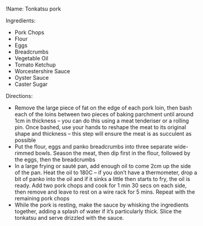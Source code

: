 !Name: Tonkatsu pork

Ingredients:
- Pork Chops
- Flour
- Eggs
- Breadcrumbs
- Vegetable Oil
- Tomato Ketchup
- Worcestershire Sauce
- Oyster Sauce
- Caster Sugar

Directions:
- Remove the large piece of fat on the edge of each pork loin, then bash each of the loins between two pieces of baking parchment until around 1cm in thickness – you can do this using a meat tenderiser or a rolling pin. Once bashed, use your hands to reshape the meat to its original shape and thickness – this step will ensure the meat is as succulent as possible
- Put the flour, eggs and panko breadcrumbs into three separate wide-rimmed bowls. Season the meat, then dip first in the flour, followed by the eggs, then the breadcrumbs
- In a large frying or sauté pan, add enough oil to come 2cm up the side of the pan. Heat the oil to 180C – if you don’t have a thermometer, drop a bit of panko into the oil and if it sinks a little then starts to fry, the oil is ready. Add two pork chops and cook for 1 min 30 secs on each side, then remove and leave to rest on a wire rack for 5 mins. Repeat with the remaining pork chops
- While the pork is resting, make the sauce by whisking the ingredients together, adding a splash of water if it’s particularly thick. Slice the tonkatsu and serve drizzled with the sauce.

